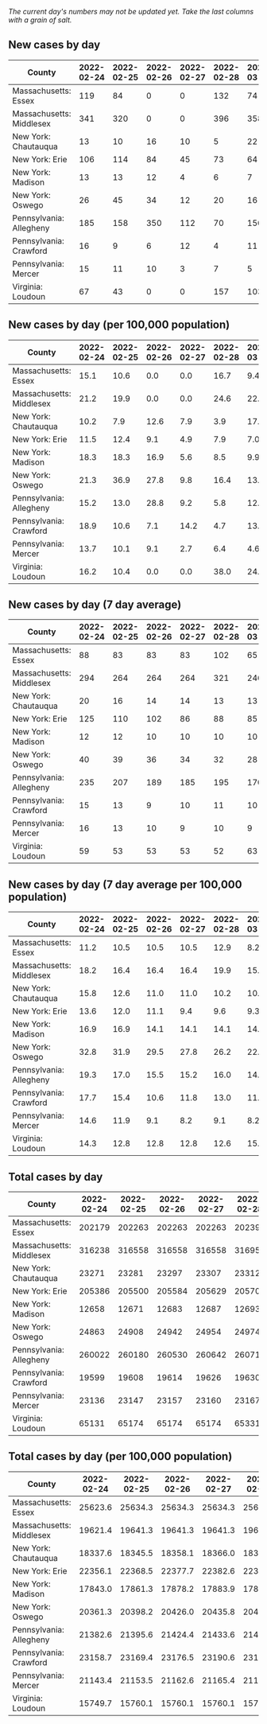_The current day's numbers may not be updated yet. Take the last columns with a grain of salt._
## New cases by day

| County | 2022-02-24 | 2022-02-25 | 2022-02-26 | 2022-02-27 | 2022-02-28 | 2022-03-01 | 2022-03-02 |
| --- | --- | --- | --- | --- | --- | --- | --- |
| Massachusetts: Essex | 119 | 84 | 0 | 0 | 132 | 74 |  |
| Massachusetts: Middlesex | 341 | 320 | 0 | 0 | 396 | 358 |  |
| New York: Chautauqua | 13 | 10 | 16 | 10 | 5 | 22 |  |
| New York: Erie | 106 | 114 | 84 | 45 | 73 | 64 |  |
| New York: Madison | 13 | 13 | 12 | 4 | 6 | 7 |  |
| New York: Oswego | 26 | 45 | 34 | 12 | 20 | 16 |  |
| Pennsylvania: Allegheny | 185 | 158 | 350 | 112 | 70 | 156 |  |
| Pennsylvania: Crawford | 16 | 9 | 6 | 12 | 4 | 11 |  |
| Pennsylvania: Mercer | 15 | 11 | 10 | 3 | 7 | 5 |  |
| Virginia: Loudoun | 67 | 43 | 0 | 0 | 157 | 103 |  |

## New cases by day (per 100,000 population)

| County | 2022-02-24 | 2022-02-25 | 2022-02-26 | 2022-02-27 | 2022-02-28 | 2022-03-01 | 2022-03-02 |
| --- | --- | --- | --- | --- | --- | --- | --- |
| Massachusetts: Essex | 15.1 | 10.6 | 0.0 | 0.0 | 16.7 | 9.4 |  |
| Massachusetts: Middlesex | 21.2 | 19.9 | 0.0 | 0.0 | 24.6 | 22.2 |  |
| New York: Chautauqua | 10.2 | 7.9 | 12.6 | 7.9 | 3.9 | 17.3 |  |
| New York: Erie | 11.5 | 12.4 | 9.1 | 4.9 | 7.9 | 7.0 |  |
| New York: Madison | 18.3 | 18.3 | 16.9 | 5.6 | 8.5 | 9.9 |  |
| New York: Oswego | 21.3 | 36.9 | 27.8 | 9.8 | 16.4 | 13.1 |  |
| Pennsylvania: Allegheny | 15.2 | 13.0 | 28.8 | 9.2 | 5.8 | 12.8 |  |
| Pennsylvania: Crawford | 18.9 | 10.6 | 7.1 | 14.2 | 4.7 | 13.0 |  |
| Pennsylvania: Mercer | 13.7 | 10.1 | 9.1 | 2.7 | 6.4 | 4.6 |  |
| Virginia: Loudoun | 16.2 | 10.4 | 0.0 | 0.0 | 38.0 | 24.9 |  |

## New cases by day (7 day average)

| County | 2022-02-24 | 2022-02-25 | 2022-02-26 | 2022-02-27 | 2022-02-28 | 2022-03-01 | 2022-03-02 |
| --- | --- | --- | --- | --- | --- | --- | --- |
| Massachusetts: Essex | 88 | 83 | 83 | 83 | 102 | 65 |  |
| Massachusetts: Middlesex | 294 | 264 | 264 | 264 | 321 | 246 |  |
| New York: Chautauqua | 20 | 16 | 14 | 14 | 13 | 13 |  |
| New York: Erie | 125 | 110 | 102 | 86 | 88 | 85 |  |
| New York: Madison | 12 | 12 | 10 | 10 | 10 | 10 |  |
| New York: Oswego | 40 | 39 | 36 | 34 | 32 | 28 |  |
| Pennsylvania: Allegheny | 235 | 207 | 189 | 185 | 195 | 170 |  |
| Pennsylvania: Crawford | 15 | 13 | 9 | 10 | 11 | 10 |  |
| Pennsylvania: Mercer | 16 | 13 | 10 | 9 | 10 | 9 |  |
| Virginia: Loudoun | 59 | 53 | 53 | 53 | 52 | 63 |  |

## New cases by day (7 day average per 100,000 population)

| County | 2022-02-24 | 2022-02-25 | 2022-02-26 | 2022-02-27 | 2022-02-28 | 2022-03-01 | 2022-03-02 |
| --- | --- | --- | --- | --- | --- | --- | --- |
| Massachusetts: Essex | 11.2 | 10.5 | 10.5 | 10.5 | 12.9 | 8.2 |  |
| Massachusetts: Middlesex | 18.2 | 16.4 | 16.4 | 16.4 | 19.9 | 15.3 |  |
| New York: Chautauqua | 15.8 | 12.6 | 11.0 | 11.0 | 10.2 | 10.2 |  |
| New York: Erie | 13.6 | 12.0 | 11.1 | 9.4 | 9.6 | 9.3 |  |
| New York: Madison | 16.9 | 16.9 | 14.1 | 14.1 | 14.1 | 14.1 |  |
| New York: Oswego | 32.8 | 31.9 | 29.5 | 27.8 | 26.2 | 22.9 |  |
| Pennsylvania: Allegheny | 19.3 | 17.0 | 15.5 | 15.2 | 16.0 | 14.0 |  |
| Pennsylvania: Crawford | 17.7 | 15.4 | 10.6 | 11.8 | 13.0 | 11.8 |  |
| Pennsylvania: Mercer | 14.6 | 11.9 | 9.1 | 8.2 | 9.1 | 8.2 |  |
| Virginia: Loudoun | 14.3 | 12.8 | 12.8 | 12.8 | 12.6 | 15.2 |  |

## Total cases by day

| County | 2022-02-24 | 2022-02-25 | 2022-02-26 | 2022-02-27 | 2022-02-28 | 2022-03-01 | 2022-03-02 |
| --- | --- | --- | --- | --- | --- | --- | --- |
| Massachusetts: Essex | 202179 | 202263 | 202263 | 202263 | 202395 | 202469 |  |
| Massachusetts: Middlesex | 316238 | 316558 | 316558 | 316558 | 316954 | 317312 |  |
| New York: Chautauqua | 23271 | 23281 | 23297 | 23307 | 23312 | 23334 |  |
| New York: Erie | 205386 | 205500 | 205584 | 205629 | 205702 | 205766 |  |
| New York: Madison | 12658 | 12671 | 12683 | 12687 | 12693 | 12700 |  |
| New York: Oswego | 24863 | 24908 | 24942 | 24954 | 24974 | 24990 |  |
| Pennsylvania: Allegheny | 260022 | 260180 | 260530 | 260642 | 260712 | 260868 |  |
| Pennsylvania: Crawford | 19599 | 19608 | 19614 | 19626 | 19630 | 19641 |  |
| Pennsylvania: Mercer | 23136 | 23147 | 23157 | 23160 | 23167 | 23172 |  |
| Virginia: Loudoun | 65131 | 65174 | 65174 | 65174 | 65331 | 65434 |  |

## Total cases by day (per 100,000 population)

| County | 2022-02-24 | 2022-02-25 | 2022-02-26 | 2022-02-27 | 2022-02-28 | 2022-03-01 | 2022-03-02 |
| --- | --- | --- | --- | --- | --- | --- | --- |
| Massachusetts: Essex | 25623.6 | 25634.3 | 25634.3 | 25634.3 | 25651.0 | 25660.4 |  |
| Massachusetts: Middlesex | 19621.4 | 19641.3 | 19641.3 | 19641.3 | 19665.8 | 19688.0 |  |
| New York: Chautauqua | 18337.6 | 18345.5 | 18358.1 | 18366.0 | 18369.9 | 18387.3 |  |
| New York: Erie | 22356.1 | 22368.5 | 22377.7 | 22382.6 | 22390.5 | 22397.5 |  |
| New York: Madison | 17843.0 | 17861.3 | 17878.2 | 17883.9 | 17892.3 | 17902.2 |  |
| New York: Oswego | 20361.3 | 20398.2 | 20426.0 | 20435.8 | 20452.2 | 20465.3 |  |
| Pennsylvania: Allegheny | 21382.6 | 21395.6 | 21424.4 | 21433.6 | 21439.3 | 21452.2 |  |
| Pennsylvania: Crawford | 23158.7 | 23169.4 | 23176.5 | 23190.6 | 23195.4 | 23208.4 |  |
| Pennsylvania: Mercer | 21143.4 | 21153.5 | 21162.6 | 21165.4 | 21171.8 | 21176.3 |  |
| Virginia: Loudoun | 15749.7 | 15760.1 | 15760.1 | 15760.1 | 15798.0 | 15822.9 |  |

